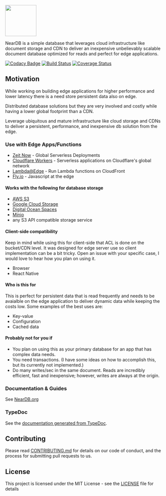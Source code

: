 <p align="left"><image src="https://raw.githubusercontent.com/leoafarias/neardb/master/logo.png" height="100px" width="100px"/></p>

NearDB is a simple database that leverages cloud infrastructure like document storage and CDN to deliver an inexpensive unbelievably scalable document database optimized for reads and perfect for edge applications.

[![Codacy Badge](https://api.codacy.com/project/badge/Grade/9edcdbf53d47468e9917676d80277188)](https://www.codacy.com/app/leo/neardb?utm_source=github.com&amp;utm_medium=referral&amp;utm_content=leoafarias/neardb&amp;utm_campaign=Badge_Grade) [![Build Status](https://travis-ci.org/leoafarias/neardb.svg?branch=master)](https://travis-ci.org/leoafarias/neardb) [![Coverage Status](https://coveralls.io/repos/github/leoafarias/neardb/badge.svg?branch=master)](https://coveralls.io/github/leoafarias/neardb?branch=master)

## Motivation

While working on building edge applications for higher performance and lower latency there is a need store persistent data also on edge.

Distributed database solutions but they are very involved and costly while having a lower global footprint than a CDN.

Leverage ubiquitous and mature infrastructure like cloud storage and CDNs to deliver a persistent, performance, and inexpensive db solution from the edge.

### Use with Edge Apps/Functions
*   [Zeit Now](https://zeit.co/now) - Global Serverless Deployments
*   [Cloudflare Workers](https://www.cloudflare.com/products/cloudflare-workers/) - Serverless applications on Cloudflare's global network
*   [Lambda@Edge](https://aws.amazon.com/lambda/edge/) - Run Lambda functions on CloudFront
*   [Fly.io](https://fly.io) - Javascript at the edge

#### Works with the following for database storage
*   [AWS S3](https://aws.amazon.com/s3/)
*   [Google Cloud Storage](https://cloud.google.com/storage/)
*   [Digital Ocean Spaces](https://www.digitalocean.com/products/spaces/)
*   [Minio](https://www.minio.io/)
*   any S3 API compatible storage service

#### Client-side compatibility
Keep in mind while using this for client-side that ACL is done on the bucket/CDN level. It was designed for edge server use so client implementation can be a bit tricky. Open an issue with your specific case, I would love to hear how you plan on using it.
*   Browser
*   React Native

#### Who is this for

This is perfect for persistent data that is read frequently and  needs to be avaialble on the edge application to deliver dynamic data while keeping the costs low. Some examples of the best uses are:
*   Key-value
*   Configuration
*   Cached data

#### Probably not for you if

*   You plan on using this as your primary database for an app that has complex data needs. 
*   You need transactions. (I have some ideas on how to accomplish this, but its currently not implemented.)
*   Do many writes/sec in the same document. Reads are incredibly efficient, fast and inexpensive; however, writes are always at the origin.

### Documentation & Guides
See [NearDB.org](https://www.notion.so/NearDB-0d5c6e1b4b344c9cbb77c1ffa08a96ed)

### TypeDoc
See the [documentation generated from TypeDoc](https://leoafarias.github.io/neardb/).

## Contributing
Please read [CONTRIBUTING.md](https://gist.github.com/PurpleBooth/b24679402957c63ec426) for details on our code of conduct, and the process for submitting pull requests to us.

## License

This project is licensed under the MIT License - see the [LICENSE](LICENSE) file for details
